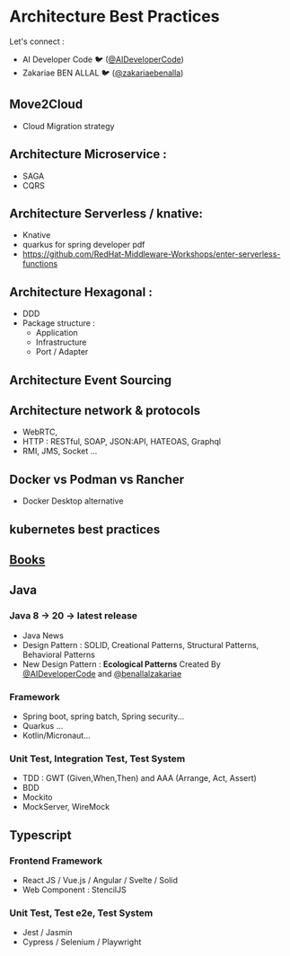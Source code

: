 # Architecture Best Practices
Let's connect : 
- AI Developer Code 🐦 ([@AIDeveloperCode](https://twitter.com/AIDeveloperCode))  
- Zakariae BEN ALLAL 🐦 ([@zakariaebenalla](https://twitter.com/zakariaebenalla))
## Move2Cloud
- Cloud Migration strategy

## Architecture Microservice : 
  - SAGA
  - CQRS
## Architecture Serverless / knative:
- Knative 
- quarkus for spring developer pdf
- https://github.com/RedHat-Middleware-Workshops/enter-serverless-functions

 
## Architecture Hexagonal : 
  - DDD 
  - Package structure : 
    - Application
    - Infrastructure
    - Port / Adapter

## Architecture Event Sourcing

## Architecture network & protocols
- WebRTC,
- HTTP : RESTful, SOAP, JSON:API, HATEOAS, Graphql
- RMI, JMS, Socket ...

## Docker vs Podman vs Rancher
- Docker Desktop alternative

## kubernetes best practices


## [Books](./books/README.md)

## Java
### Java 8 -> 20 -> latest release
- Java News
- Design Pattern : SOLID, Creational Patterns, Structural Patterns, Behavioral Patterns
- New Design Pattern : **Ecological Patterns** Created By [@AIDeveloperCode](https://github.com/aidevelopercode) and [@benallalzakariae](https://twitter.com/zakariaebenalla) 

### Framework
- Spring boot, spring batch, Spring security...
- Quarkus ...
- Kotlin/Micronaut...

### Unit Test, Integration Test, Test System
- TDD : GWT (Given,When,Then) and AAA (Arrange, Act, Assert)
- BDD
- Mockito
- MockServer, WireMock

## Typescript
### Frontend Framework
  - React JS / Vue.js / Angular / Svelte / Solid
  - Web Component : StencilJS
### Unit Test, Test e2e, Test System
- Jest / Jasmin
- Cypress / Selenium / Playwright


